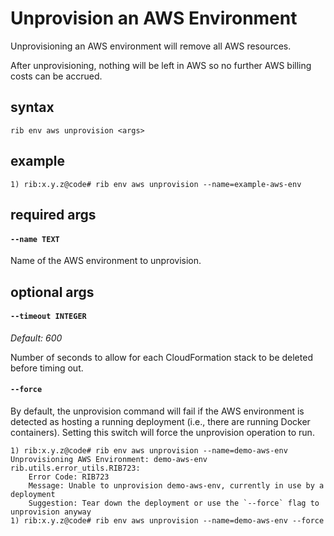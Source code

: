 # Unprovision an AWS Environment

Unprovisioning an AWS environment will remove all AWS resources.

After unprovisioning, nothing will be left in AWS so no further AWS billing
costs can be accrued.

## syntax

```
rib env aws unprovision <args>
```

## example

```
1) rib:x.y.z@code# rib env aws unprovision --name=example-aws-env
```

## required args

#### `--name TEXT`

Name of the AWS environment to unprovision.

## optional args

#### `--timeout INTEGER`

*Default: 600*

Number of seconds to allow for each CloudFormation stack to be deleted before
timing out.

#### `--force`

By default, the unprovision command will fail if the AWS environment is detected
as hosting a running deployment (i.e., there are running Docker containers).
Setting this switch will force the unprovision operation to run.

```
1) rib:x.y.z@code# rib env aws unprovision --name=demo-aws-env
Unprovisioning AWS Environment: demo-aws-env
rib.utils.error_utils.RIB723: 
	Error Code: RIB723
	Message: Unable to unprovision demo-aws-env, currently in use by a deployment
	Suggestion: Tear down the deployment or use the `--force` flag to unprovision anyway
1) rib:x.y.z@code# rib env aws unprovision --name=demo-aws-env --force
```
